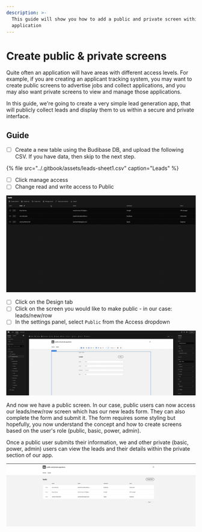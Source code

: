 ```yaml
---
description: >-
  This guide will show you how to add a public and private screen within your
  application
---
```


# Create public & private screens

Quite often an application will have areas with different access levels. For example, if you are creating an applicant tracking system, you may want to create public screens to advertise jobs and collect applications, and you may also want private screens to view and manage those applications.

In this guide, we're going to create a very simple lead generation app, that will publicly collect leads and display them to us within a secure and private interface.

## Guide

* [ ] Create a new table using the Budibase DB, and upload the following CSV. If you have data, then skip to the next step.

{% file src="../.gitbook/assets/leads-sheet1.csv" caption="Leads" %}

* [ ] Click manage access
* [ ] Change read and write access to Public 

![](../.gitbook/assets/screen-recording-2021-09-16-at-1-1-.gif)

* [ ] Click on the Design tab
* [ ] Click on the screen you would like to make public - in our case: leads/new/row
* [ ] In the settings panel, select `Public` from the Access dropdown 

![](../.gitbook/assets/screen-recording-2021-09-16-at-1-2-.gif)

And now we have a public screen. In our case, public users can now access our leads/new/row screen which has our new leads form. They can also complete the form and submit it. The form requires some styling but hopefully, you now understand the concept and how to create screens based on the user's role \(public, basic, power, admin\).

Once a public user submits their information, we and other private \(basic, power, admin\) users can view the leads and their details within the private section of our app.

![](../.gitbook/assets/screenshot-2021-09-16-at-15.02.14.png)

